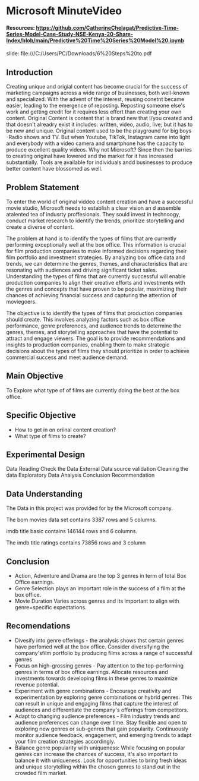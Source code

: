 # Microsoft MinuteVideo
#### Resources: https://github.com/CatherineChelagat/Predictive-Time-Series-Model-Case-Study-NSE-Kenya-20-Share-Index/blob/main/Predictive%20Time%20Series%20Model%20.ipynb

slide: file:///C:/Users/PC/Downloads/6%20Steps%20to.pdf

## Introduction 
Creating unique and origial content has become crucial for the success of marketing campaigns across a wide range of businesses, both well-known and specialized. With the advent of the interest, reusing conetnt became easier, leading to the emergence of reposting. Reposting someone else's work and getting credit for it requires less effort than creating your own content.
Original Content is content that is brand new that I/you created and that doesn't alreadry exist it includes: written, video, audio, live; but it has to be new and unique. Original content used to be the playground for big boys -Radio shows and TV. But when Youtube, TikTok, Instagram came into light and everybody with a video camera and smartphone has the capacity to produce excellent quality videos. Why not Microsoft?
Since then the barries to creating original have lowered and the market for it has increased substantially. Tools are available for individuals andd businesses to produce better content have blossomed as well.

## Problem Statement 
To enter the world of original viddeo content creation and have a successful movie studio, Microsoft needs to establish a clear vision an d assemble atalented tea of indusrty proffesionals. They sould invest in technoogy, conduct market research to identify the trends, prioritize storytelling and create a diverse of content.

The problem at hand is to identify the types of films that are currently performing exceptionally well at the box office. This information is crucial for film production companies to make informed decisions regarding their film portfolio and investment strategies. By analyzing box office data and trends, we can determine the genres, themes, and characteristics that are resonating with audiences and driving significant ticket sales. Understanding the types of films that are currently successful will enable production companies to align their creative efforts and investments with the genres and concepts that have proven to be popular, maximizing their chances of achieving financial success and capturing the attention of moviegoers.

The objective is to identify the types of films that production companies should create. This involves analyzing factors such as box office performance, genre preferences, and audience trends to determine the genres, themes, and storytelling approaches that have the potential to attract and engage viewers. The goal is to provide recommendations and insights to production companies, enabling them to make strategic decisions about the types of films they should prioritize in order to achieve commercial success and meet audience demand.

## Main Objective
To Explore what type of of films are currently doing the best at the box office.

## Specific Objective
- How to get in on oriinal content creation?
- What type of films to create?

## Experimental Design 
Data Reading
Check the Data
External Data source validation
Cleaning the data
Exploratory Data Analysis
Conclusion
Recommendation

## Data Understanding 
The Data in this project was provided for by the Microsoft company.

The bom movies data set contains 3387 rows and 5 columns.

imdb title basic contains 146144 rows and 6 columns.

The imdb title ratings contains 73856 rows and 3 column







## Conclusion 
- Action, Adventure and Drama are the top 3 genres in term of total Box Office earnings.
- Genre Selection plays an important role in the success of a film at the box office.
- Movie Duration Varies across genres and its important to align with genre=specific expectations.

## Recomendations 
- Divesify into genre offerings - the analysis shows thst certain genres have perfomed well at the box office. Consider diversifying the company'sfilm portfolio by producing films across a range of successful genres
- Focus on high-grossing genres - Pay attention to the top-performing genres in terms of box office earnings. Allocate resources and investments towards developing films in these genres to maximize revenue potential.
- Experiment with genre combinations - Encourage creativity and experimentation by exploring genre combinations or hybrid genres. This can result in unique and engaging films that capture the interest of audiences and differentiate the company's offerings from competitors.
- Adapt to changing audience preferences - Film industry trends and audience preferences can change over time. Stay flexible and open to exploring new genres or sub-genres that gain popularity. Continuously monitor audience feedback, engagement, and emerging trends to adapt your film creation strategies accordingly.
- Balance genre popularity with uniqueness: While focusing on popular genres can increase the chances of success, it's also important to balance it with uniqueness. Look for opportunities to bring fresh ideas and unique storytelling within the chosen genres to stand out in the crowded film market.
 


